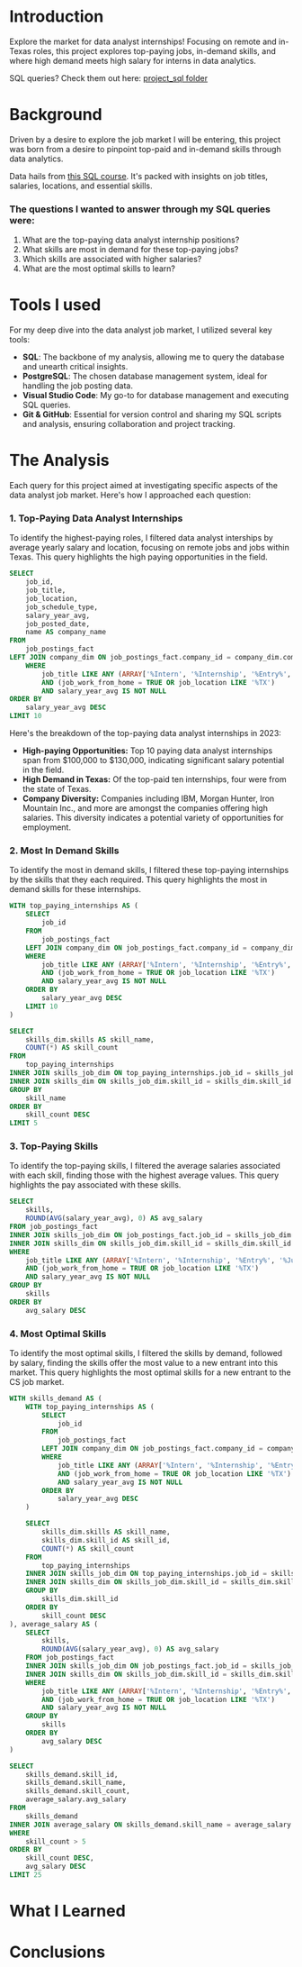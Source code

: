 # Introduction
Explore the market for data analyst internships! Focusing on remote and in-Texas roles, this project explores top-paying jobs, in-demand skills, and where high demand meets high salary for interns in data analytics.

SQL queries? Check them out here: [project_sql folder](/project_sql/)
# Background
Driven by a desire to explore the job market I will be entering, this project was born from a desire to pinpoint top-paid and in-demand skills through data analytics. 

Data hails from [this SQL course](hittps://lukebarousse.com/sql). It's packed with insights on job titles, salaries, locations, and essential skills.
### The questions I wanted to answer through my SQL queries were:
1. What are the top-paying data analyst internship positions?
2. What skills are most in demand for these top-paying jobs?
3. Which skills are associated with higher salaries?
4. What are the most optimal skills to learn?

# Tools I used
For my deep dive into the data analyst job market, I utilized several key tools:

- **SQL**: The backbone of my analysis, allowing me to query the database and unearth critical insights.
- **PostgreSQL**: The chosen database management system, ideal for handling the job posting data.
- **Visual Studio Code**: My go-to for database management and executing SQL queries.
- **Git & GitHub**: Essential for version control and sharing my SQL scripts and analysis, ensuring collaboration and project tracking. 
# The Analysis
Each query for this project aimed at investigating specific aspects of the data analyst job market. Here's how I approached each question:

### 1. Top-Paying Data Analyst Internships
To identify the highest-paying roles, I filtered data analyst interships by average yearly salary and location, focusing on remote jobs and jobs within Texas. This query highlights the high paying opportunities in the field.

```sql
SELECT
    job_id,
    job_title,
    job_location,
    job_schedule_type,
    salary_year_avg,
    job_posted_date,
    name AS company_name
FROM
    job_postings_fact
LEFT JOIN company_dim ON job_postings_fact.company_id = company_dim.company_id
    WHERE
        job_title LIKE ANY (ARRAY['%Intern', '%Internship', '%Entry%', '%Junior%'])
        AND (job_work_from_home = TRUE OR job_location LIKE '%TX') 
        AND salary_year_avg IS NOT NULL
ORDER BY
    salary_year_avg DESC
LIMIT 10
```
Here's the breakdown of the top-paying data analyst internships in 2023:
- **High-paying Opportunities:** Top 10 paying data analyst internships span from $100,000 to $130,000, indicating significant salary potential in the field.
- **High Demand in Texas:** Of the top-paid ten internships, four were from the state of Texas. 
- **Company Diversity:** Companies including IBM, Morgan Hunter, Iron Mountain Inc., and more are amongst the companies offering high salaries. This diversity indicates a potential variety of opportunities for employment.
### 2. Most In Demand Skills
To identify the most in demand skills, I filtered these top-paying internships by the skills that they each required.  This query highlights the most in demand skills for these internships.

```sql
WITH top_paying_internships AS (
    SELECT
        job_id
    FROM
        job_postings_fact
    LEFT JOIN company_dim ON job_postings_fact.company_id = company_dim.company_id
    WHERE
        job_title LIKE ANY (ARRAY['%Intern', '%Internship', '%Entry%', '%Junior%'])
        AND (job_work_from_home = TRUE OR job_location LIKE '%TX') 
        AND salary_year_avg IS NOT NULL
    ORDER BY
        salary_year_avg DESC
    LIMIT 10
)

SELECT
    skills_dim.skills AS skill_name,
    COUNT(*) AS skill_count
FROM 
    top_paying_internships
INNER JOIN skills_job_dim ON top_paying_internships.job_id = skills_job_dim.job_id
INNER JOIN skills_dim ON skills_job_dim.skill_id = skills_dim.skill_id
GROUP BY
    skill_name
ORDER BY
    skill_count DESC
LIMIT 5
```

### 3. Top-Paying Skills
To identify the top-paying skills, I filtered the average salaries associated with each skill, finding those with the highest average values. This query highlights the pay associated with these skills.

```sql
SELECT
    skills,
    ROUND(AVG(salary_year_avg), 0) AS avg_salary
FROM job_postings_fact
INNER JOIN skills_job_dim ON job_postings_fact.job_id = skills_job_dim.job_id
INNER JOIN skills_dim ON skills_job_dim.skill_id = skills_dim.skill_id
WHERE
    job_title LIKE ANY (ARRAY['%Intern', '%Internship', '%Entry%', '%Junior%'])
    AND (job_work_from_home = TRUE OR job_location LIKE '%TX') 
    AND salary_year_avg IS NOT NULL
GROUP BY
    skills
ORDER BY
    avg_salary DESC
```
### 4. Most Optimal Skills
To identify the most optimal skills, I filtered the skills by demand, followed by salary, finding the skills offer the most value to a new entrant into this market. This query highlights the most optimal skills for a new entrant to the CS job market.

```sql
WITH skills_demand AS (
    WITH top_paying_internships AS (
        SELECT
            job_id
        FROM
            job_postings_fact
        LEFT JOIN company_dim ON job_postings_fact.company_id = company_dim.company_id
        WHERE
            job_title LIKE ANY (ARRAY['%Intern', '%Internship', '%Entry%', '%Junior%'])
            AND (job_work_from_home = TRUE OR job_location LIKE '%TX') 
            AND salary_year_avg IS NOT NULL
        ORDER BY
            salary_year_avg DESC
    )

    SELECT
        skills_dim.skills AS skill_name,
        skills_dim.skill_id AS skill_id,
        COUNT(*) AS skill_count
    FROM 
        top_paying_internships
    INNER JOIN skills_job_dim ON top_paying_internships.job_id = skills_job_dim.job_id
    INNER JOIN skills_dim ON skills_job_dim.skill_id = skills_dim.skill_id
    GROUP BY
        skills_dim.skill_id
    ORDER BY
        skill_count DESC
), average_salary AS (
    SELECT
        skills,
        ROUND(AVG(salary_year_avg), 0) AS avg_salary
    FROM job_postings_fact
    INNER JOIN skills_job_dim ON job_postings_fact.job_id = skills_job_dim.job_id
    INNER JOIN skills_dim ON skills_job_dim.skill_id = skills_dim.skill_id
    WHERE
        job_title LIKE ANY (ARRAY['%Intern', '%Internship', '%Entry%', '%Junior%'])
        AND (job_work_from_home = TRUE OR job_location LIKE '%TX') 
        AND salary_year_avg IS NOT NULL
    GROUP BY
        skills
    ORDER BY
        avg_salary DESC
)

SELECT
    skills_demand.skill_id,
    skills_demand.skill_name,
    skills_demand.skill_count,
    average_salary.avg_salary
FROM
    skills_demand
INNER JOIN average_salary ON skills_demand.skill_name = average_salary.skills
WHERE
    skill_count > 5
ORDER BY
    skill_count DESC, 
    avg_salary DESC
LIMIT 25
```
# What I Learned
# Conclusions